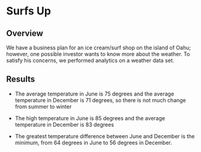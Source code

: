 # Surfs Up

## Overview

We have a business plan for an ice cream/surf shop on the island of Oahu; however, one possible investor wants to know more about the weather. To satisfy his concerns, we performed analytics on a weather data set.

## Results

* The average temperature in June is 75 degrees and the average temperature in December is 71 degrees, so there is not much change from summer to winter

* The high temperature in June is 85 degrees and the average temperature in December is 83 degrees

* The greatest temperature difference between June and December is the minimum, from 64 degrees in June to 56 degrees in December.
